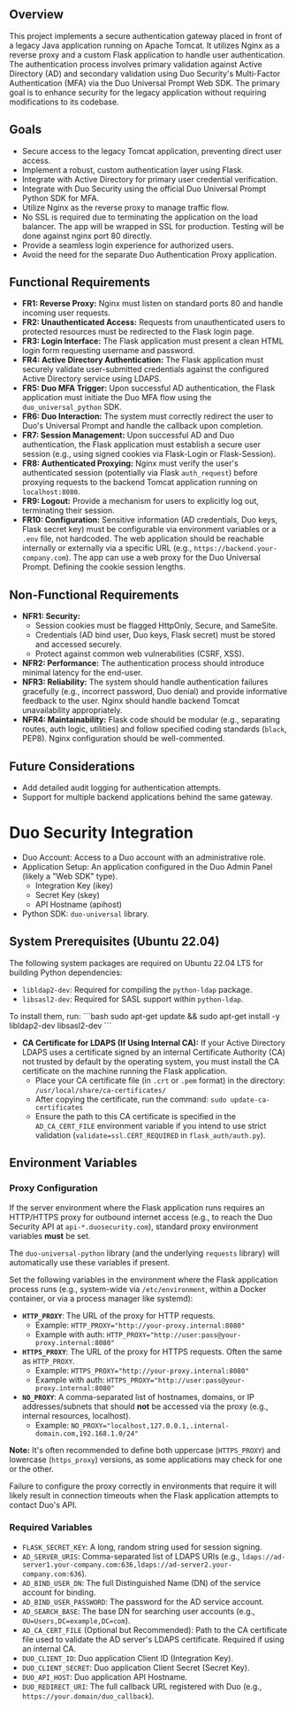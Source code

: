 ## Overview

This project implements a secure authentication gateway placed in front of a legacy Java application running on Apache Tomcat. It utilizes Nginx as a reverse proxy and a custom Flask application to handle user authentication. The authentication process involves primary validation against Active Directory (AD) and secondary validation using Duo Security's Multi-Factor Authentication (MFA) via the Duo Universal Prompt Web SDK. The primary goal is to enhance security for the legacy application without requiring modifications to its codebase.

## Goals

* Secure access to the legacy Tomcat application, preventing direct user access.
* Implement a robust, custom authentication layer using Flask.
* Integrate with Active Directory for primary user credential verification.
* Integrate with Duo Security using the official Duo Universal Prompt Python SDK for MFA.
* Utilize Nginx as the reverse proxy to manage traffic flow.
* No SSL is required due to terminating the application on the load balancer.  The app will be wrapped in SSL for production.  Testing will be done against nginx port 80 directly.
* Provide a seamless login experience for authorized users.
* Avoid the need for the separate Duo Authentication Proxy application.


## Functional Requirements

* **FR1: Reverse Proxy:** Nginx must listen on standard ports 80 and handle incoming user requests.
* **FR2: Unauthenticated Access:** Requests from unauthenticated users to protected resources must be redirected to the Flask login page.
* **FR3: Login Interface:** The Flask application must present a clean HTML login form requesting username and password.
* **FR4: Active Directory Authentication:** The Flask application must securely validate user-submitted credentials against the configured Active Directory service using LDAPS.
* **FR5: Duo MFA Trigger:** Upon successful AD authentication, the Flask application must initiate the Duo MFA flow using the `duo_universal_python` SDK.
* **FR6: Duo Interaction:** The system must correctly redirect the user to Duo's Universal Prompt and handle the callback upon completion.
* **FR7: Session Management:** Upon successful AD and Duo authentication, the Flask application must establish a secure user session (e.g., using signed cookies via Flask-Login or Flask-Session).
* **FR8: Authenticated Proxying:** Nginx must verify the user's authenticated session (potentially via Flask `auth_request`) before proxying requests to the backend Tomcat application running on `localhost:8080`.
* **FR9: Logout:** Provide a mechanism for users to explicitly log out, terminating their session.
* **FR10: Configuration:** Sensitive information (AD credentials, Duo keys, Flask secret key) must be configurable via environment variables or a `.env` file, not hardcoded.  The web application should be reachable internally or externally via a specific URL (e.g., `https://backend.your-company.com`). The app can use a web proxy for the Duo Universal Prompt.  Defining the cookie session lengths.


## Non-Functional Requirements

* **NFR1: Security:**
    * Session cookies must be flagged HttpOnly, Secure, and SameSite.
    * Credentials (AD bind user, Duo keys, Flask secret) must be stored and accessed securely.
    * Protect against common web vulnerabilities (CSRF, XSS).
* **NFR2: Performance:** The authentication process should introduce minimal latency for the end-user.
* **NFR3: Reliability:** The system should handle authentication failures gracefully (e.g., incorrect password, Duo denial) and provide informative feedback to the user. Nginx should handle backend Tomcat unavailability appropriately.
* **NFR4: Maintainability:** Flask code should be modular (e.g., separating routes, auth logic, utilities) and follow specified coding standards (`black`, PEP8). Nginx configuration should be well-commented.

## Future Considerations

* Add detailed audit logging for authentication attempts.
* Support for multiple backend applications behind the same gateway.

# Duo Security Integration

*   Duo Account: Access to a Duo account with an administrative role.
*   Application Setup: An application configured in the Duo Admin Panel (likely a "Web SDK" type).
    *   Integration Key (ikey)
    *   Secret Key (skey)
    *   API Hostname (apihost)
*   Python SDK: `duo-universal` library.

## System Prerequisites (Ubuntu 22.04)

The following system packages are required on Ubuntu 22.04 LTS for building Python dependencies:

*   `libldap2-dev`: Required for compiling the `python-ldap` package.
*   `libsasl2-dev`: Required for SASL support within `python-ldap`.

To install them, run:
\`\`\`bash
sudo apt-get update && sudo apt-get install -y libldap2-dev libsasl2-dev
\`\`\`

*   **CA Certificate for LDAPS (If Using Internal CA):** If your Active Directory LDAPS uses a certificate signed by an internal Certificate Authority (CA) not trusted by default by the operating system, you must install the CA certificate on the machine running the Flask application.
    *   Place your CA certificate file (in `.crt` or `.pem` format) in the directory: `/usr/local/share/ca-certificates/`
    *   After copying the certificate, run the command: `sudo update-ca-certificates`
    *   Ensure the path to this CA certificate is specified in the `AD_CA_CERT_FILE` environment variable if you intend to use strict validation (`validate=ssl.CERT_REQUIRED` in `flask_auth/auth.py`).

## Environment Variables

### Proxy Configuration

If the server environment where the Flask application runs requires an HTTP/HTTPS proxy for outbound internet access (e.g., to reach the Duo Security API at `api-*.duosecurity.com`), standard proxy environment variables **must** be set.

The `duo-universal-python` library (and the underlying `requests` library) will automatically use these variables if present.

Set the following variables in the environment where the Flask application process runs (e.g., system-wide via `/etc/environment`, within a Docker container, or via a process manager like systemd):

*   **`HTTP_PROXY`**: The URL of the proxy for HTTP requests.
    *   Example: `HTTP_PROXY="http://your-proxy.internal:8080"`
    *   Example with auth: `HTTP_PROXY="http://user:pass@your-proxy.internal:8080"`
*   **`HTTPS_PROXY`**: The URL of the proxy for HTTPS requests. Often the same as `HTTP_PROXY`.
    *   Example: `HTTPS_PROXY="http://your-proxy.internal:8080"`
    *   Example with auth: `HTTPS_PROXY="http://user:pass@your-proxy.internal:8080"`
*   **`NO_PROXY`**: A comma-separated list of hostnames, domains, or IP addresses/subnets that should **not** be accessed via the proxy (e.g., internal resources, localhost).
    *   Example: `NO_PROXY="localhost,127.0.0.1,.internal-domain.com,192.168.1.0/24"`

**Note:** It's often recommended to define both uppercase (`HTTPS_PROXY`) and lowercase (`https_proxy`) versions, as some applications may check for one or the other.

Failure to configure the proxy correctly in environments that require it will likely result in connection timeouts when the Flask application attempts to contact Duo's API.

### Required Variables

*   `FLASK_SECRET_KEY`: A long, random string used for session signing.
*   `AD_SERVER_URIS`: Comma-separated list of LDAPS URIs (e.g., `ldaps://ad-server1.your-company.com:636,ldaps://ad-server2.your-company.com:636`).
*   `AD_BIND_USER_DN`: The full Distinguished Name (DN) of the service account for binding.
*   `AD_BIND_USER_PASSWORD`: The password for the AD service account.
*   `AD_SEARCH_BASE`: The base DN for searching user accounts (e.g., `OU=Users,DC=example,DC=com`).
*   `AD_CA_CERT_FILE` (Optional but Recommended): Path to the CA certificate file used to validate the AD server's LDAPS certificate. Required if using an internal CA.
*   `DUO_CLIENT_ID`: Duo application Client ID (Integration Key).
*   `DUO_CLIENT_SECRET`: Duo application Client Secret (Secret Key).
*   `DUO_API_HOST`: Duo application API Hostname.
*   `DUO_REDIRECT_URI`: The full callback URL registered with Duo (e.g., `https://your.domain/duo_callback`).